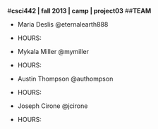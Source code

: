 #**csci442 | fall 2013 | camp | project03**
##**TEAM**

- Maria Deslis @eternalearth888
 * HOURS:
- Mykala Miller @mymiller
 * HOURS:
- Austin Thompson @authompson
 * HOURS:
- Joseph Cirone @jcirone
 * HOURS:
